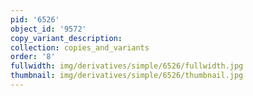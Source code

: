 ```yaml
---
pid: '6526'
object_id: '9572'
copy_variant_description:
collection: copies_and_variants
order: '8'
fullwidth: img/derivatives/simple/6526/fullwidth.jpg
thumbnail: img/derivatives/simple/6526/thumbnail.jpg
---
```

